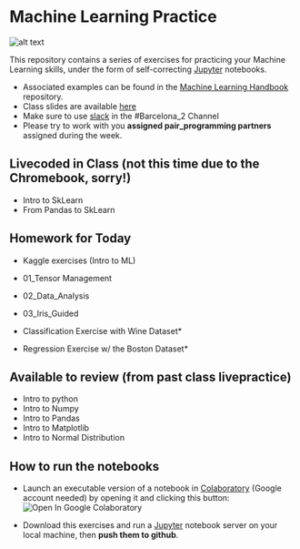 # Machine Learning Practice

![alt text](https://pbs.twimg.com/media/D8Ud_iFVUAA_mr4.jpg)

This repository contains a series of exercises for practicing your Machine Learning skills, under the form of self-correcting [Jupyter](https://jupyter.org/) notebooks.

- Associated examples can be found in the [Machine Learning Handbook](https://github.com/bpesquet/machine-learning-handbook) repository.
- Class slides are available [here](https://docs.google.com/presentation/d/17-yhGxo0JFGcsN2huPD89Uj0ofvpeBNJvhvZely20I4/edit#slide=id.g5916fb2053_0_0)
- Make sure to use [slack](https://akademyai.slack.com/) in the #Barcelona_2 Channel
- Please try to work with you **assigned pair_programming partners** assigned during the week. 

## Livecoded in Class (not this time due to the Chromebook, sorry!)
- Intro to SkLearn 
- From Pandas to SkLearn

## Homework for Today
- Kaggle exercises (Intro to ML)
- 01_Tensor Management 
- 02_Data_Analysis
- 03_Iris_Guided

- Classification Exercise with Wine Dataset*
- Regression Exercise w/ the Boston Dataset*

## Available to review (from past class livepractice)
- Intro to python
- Intro to Numpy
- Intro to Pandas
- Intro to Matplotlib
- Intro to Normal Distribution


## How to run the notebooks

- Launch an executable version of a notebook in [Colaboratory](https://colab.research.google.com/) (Google account needed) by opening it and clicking this button: ![Open In Google Colaboratory](https://colab.research.google.com/assets/colab-badge.svg)

- Download this exercises and run a [Jupyter](https://jupyter.org/) notebook server on your local machine, then **push them to github**.